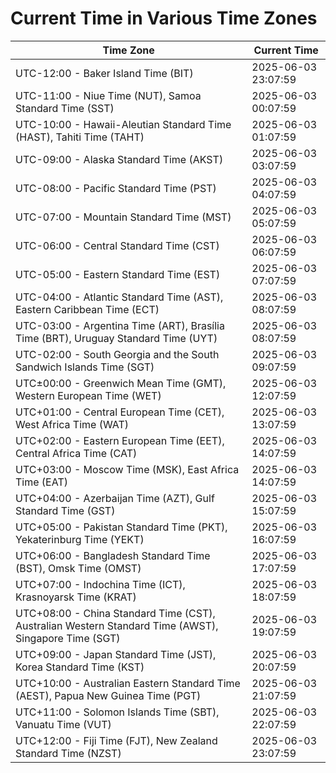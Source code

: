 # Current Time in Various Time Zones

| Time Zone | Current Time |
|-----------|--------------|
| UTC-12:00 - Baker Island Time (BIT) | 2025-06-03 23:07:59 |
| UTC-11:00 - Niue Time (NUT), Samoa Standard Time (SST) | 2025-06-03 00:07:59 |
| UTC-10:00 - Hawaii-Aleutian Standard Time (HAST), Tahiti Time (TAHT) | 2025-06-03 01:07:59 |
| UTC-09:00 - Alaska Standard Time (AKST) | 2025-06-03 03:07:59 |
| UTC-08:00 - Pacific Standard Time (PST) | 2025-06-03 04:07:59 |
| UTC-07:00 - Mountain Standard Time (MST) | 2025-06-03 05:07:59 |
| UTC-06:00 - Central Standard Time (CST) | 2025-06-03 06:07:59 |
| UTC-05:00 - Eastern Standard Time (EST) | 2025-06-03 07:07:59 |
| UTC-04:00 - Atlantic Standard Time (AST), Eastern Caribbean Time (ECT) | 2025-06-03 08:07:59 |
| UTC-03:00 - Argentina Time (ART), Brasília Time (BRT), Uruguay Standard Time (UYT) | 2025-06-03 08:07:59 |
| UTC-02:00 - South Georgia and the South Sandwich Islands Time (SGT) | 2025-06-03 09:07:59 |
| UTC±00:00 - Greenwich Mean Time (GMT), Western European Time (WET) | 2025-06-03 12:07:59 |
| UTC+01:00 - Central European Time (CET), West Africa Time (WAT) | 2025-06-03 13:07:59 |
| UTC+02:00 - Eastern European Time (EET), Central Africa Time (CAT) | 2025-06-03 14:07:59 |
| UTC+03:00 - Moscow Time (MSK), East Africa Time (EAT) | 2025-06-03 14:07:59 |
| UTC+04:00 - Azerbaijan Time (AZT), Gulf Standard Time (GST) | 2025-06-03 15:07:59 |
| UTC+05:00 - Pakistan Standard Time (PKT), Yekaterinburg Time (YEKT) | 2025-06-03 16:07:59 |
| UTC+06:00 - Bangladesh Standard Time (BST), Omsk Time (OMST) | 2025-06-03 17:07:59 |
| UTC+07:00 - Indochina Time (ICT), Krasnoyarsk Time (KRAT) | 2025-06-03 18:07:59 |
| UTC+08:00 - China Standard Time (CST), Australian Western Standard Time (AWST), Singapore Time (SGT) | 2025-06-03 19:07:59 |
| UTC+09:00 - Japan Standard Time (JST), Korea Standard Time (KST) | 2025-06-03 20:07:59 |
| UTC+10:00 - Australian Eastern Standard Time (AEST), Papua New Guinea Time (PGT) | 2025-06-03 21:07:59 |
| UTC+11:00 - Solomon Islands Time (SBT), Vanuatu Time (VUT) | 2025-06-03 22:07:59 |
| UTC+12:00 - Fiji Time (FJT), New Zealand Standard Time (NZST) | 2025-06-03 23:07:59 |
